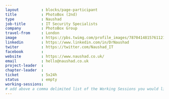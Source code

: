 ```yaml
---
layout          : blocks/page-participant
title           : PhotoBox (2nd)
type            : Naushad
job-title       : IT Security Specialists
company         : PhotoBox Group
travel-from     : London
image           : https://pbs.twimg.com/profile_images/787041481576112129/prX7KmUZ_400x400.jpg
linkedin        : https://www.linkedin.com/in/DrNaushad
twiter          : https://twitter.com/Naushad_IT
facebook        :
website         : https://www.naushad.co.uk/
email           : hello@naushad.co.uk
project-leader  :
chapter-leader  :
ticket          : 5x24h
status          : empty
working-sessions:
# add above a comma delimited list of the Working Sessions you would like to attend (use the session's title)
---
```


<!-- put more details about participant here -->
